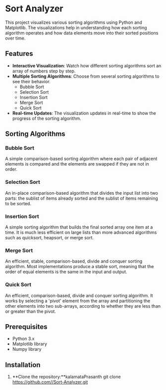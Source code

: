 # Sort Analyzer

This project visualizes various sorting algorithms using Python and Matplotlib. The visualizations help in understanding how each sorting algorithm operates and how data elements move into their sorted positions over time.

## Features

- **Interactive Visualization**: Watch how different sorting algorithms sort an array of numbers step by step.
- **Multiple Sorting Algorithms**: Choose from several sorting algorithms to see their behavior.
  - Bubble Sort
  - Selection Sort
  - Insertion Sort
  - Merge Sort
  - Quick Sort
- **Real-time Updates**: The visualization updates in real-time to show the progress of the sorting algorithm.

## Sorting Algorithms

### Bubble Sort
A simple comparison-based sorting algorithm where each pair of adjacent elements is compared and the elements are swapped if they are not in order.

### Selection Sort
An in-place comparison-based algorithm that divides the input list into two parts: the sublist of items already sorted and the sublist of items remaining to be sorted.

### Insertion Sort
A simple sorting algorithm that builds the final sorted array one item at a time. It is much less efficient on large lists than more advanced algorithms such as quicksort, heapsort, or merge sort.

### Merge Sort
An efficient, stable, comparison-based, divide and conquer sorting algorithm. Most implementations produce a stable sort, meaning that the order of equal elements is the same in the input and output.

### Quick Sort
An efficient, comparison-based, divide and conquer sorting algorithm. It works by selecting a 'pivot' element from the array and partitioning the other elements into two sub-arrays, according to whether they are less than or greater than the pivot.

## Prerequisites

- Python 3.x
- Matplotlib library
- Numpy library

## Installation

1. **Clone the repository:**kalamataPrasanth
   git clone https://github.com//Sort-Analyzer.git
